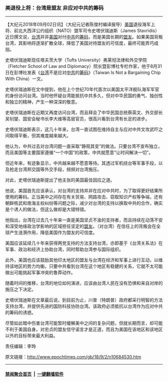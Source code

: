 ### 美退役上将：台湾是盟友 非应对中共的筹码
------------------------

<p>【大纪元2018年09月02日讯】（大纪元记者陈俊村编译报导）<a href="http://www.epochtimes.com/gb/tag/%E7%BE%8E%E5%9B%BD.html">美国</a>退役海军上将、前北大西洋公约组织（NATO）盟军司令史塔伏瑞迪斯（James Stavridis）近日撰文说，<a href="http://www.epochtimes.com/gb/tag/%E5%8F%B0%E6%B9%BE.html">台湾</a>并非<a href="http://www.epochtimes.com/gb/tag/%E7%BE%8E%E5%9B%BD.html">美国</a>对付<a href="http://www.epochtimes.com/gb/tag/%E4%B8%AD%E5%85%B1.html">中共</a>的<a href="http://www.epochtimes.com/gb/tag/%E7%AD%B9%E7%A0%81.html">筹码</a>，而是美国长期的<a href="http://www.epochtimes.com/gb/tag/%E7%9B%9F%E5%8F%8B.html">盟友</a>。如果美国背叛台湾，其影响将逐渐扩散全球，降低了美国对待盟友的可信度，最终可能弄巧成拙。</p>
<p>史塔伏瑞迪斯现任塔夫茨大学（Tufts University）弗莱彻法律和外交学院（Fletcher School of Law and Diplomacy）院长暨彭博社专栏作家，他于8月31日在彭博社发表《<a href="http://www.epochtimes.com/gb/tag/%E5%8F%B0%E6%B9%BE.html">台湾</a>不是应对<a href="http://www.epochtimes.com/gb/tag/%E4%B8%AD%E5%85%B1.html">中共</a>的<a href="http://www.epochtimes.com/gb/tag/%E7%AD%B9%E7%A0%81.html">筹码</a>》（Taiwan Is Not a Bargaining Chip With China）一文。</p>
<p>史塔伏瑞迪斯在文中提到，他在上个世纪70年代首次以美国太平洋舰队海军军官的身份访问台湾。当时他怀疑台湾能抵抗中共多久，但对中华民国的勇气、独创性和独立的精神，产生一种深深的敬意。</p>
<p>史塔伏瑞迪斯在近期又再度访问台湾，而且拜会了中华民国总统蔡英文、外交部长吴钊燮、国安会秘书长李大维等高层官员，很高兴看到台湾有长足的进步。</p>
<p>史塔伏瑞迪斯表示，这几十年来，台湾一直试图在维持自主与应对中共文攻武吓之间取得平衡，但其难度越来越大。</p>
<p>他认为，中共过去对台湾问题一直采取“静观其变”的做法。只要台湾不宣布独立，而且美国等主要国家遵循“一个中国”的政策，中共就愿意“让时间解决一切”。</p>
<p>但近年来，有迹象显示，中共越来越不愿意等待。其透过军机绕台等军事手段，以及抢走台湾邦交国等外交手段，频频对台湾施压。</p>
<p>对此，史塔伏瑞迪斯提出了他主张的美国最佳因应之道。</p>
<p>他说，美国首先应该承认，对台湾的支持并非在应对中共时，为了取得更好结果所使用的筹码。正当美中之间存在有关贸易、网路攻击、窃取知识产权等争端，还有朝鲜核武和南海主权纠纷等问题之际，减少对台湾的支持以换取中共的合作，确实是个诱人的做法，但这么做却是大错特错。</p>
<p>他指出，台湾在过去几十年来一直是美国坚贞不渝的支持者，而且持续在动荡不安和深受地缘政治学影响的区域担任坚定的<a href="http://www.epochtimes.com/gb/tag/%E7%9B%9F%E5%8F%8B.html">盟友</a>。（对台湾）在信任上的背叛会在全球产生涟漪作用，降低美国作为盟友的可信度。</p>
<p>美国应该延续几十年来获得两党支持的方法支持台湾，亦即基于《台湾关系法》在军事、政治和经济上协助台湾，同时帮助台湾参与国际组织。</p>
<p>此外，美国也应该鼓励其他印太地区的盟友与台湾在经济和军事上进行互动，以维持该地区的势力均衡。只要中共看到台湾在这个地区有稳健的关系，它就不太可能做出可能挑起军事冲突的鲁莽动作。</p>
<p>随着时间的推移，台湾的地位如何演进，应该由台湾人民在没有恐惧和来自对岸的施压之下决定。</p>
<p>史塔伏瑞迪斯在文章最后说，到目前为止，川普（特朗普）政府都采行明智的方法支持台湾，并提供先进的国防科技协防台湾。该政府必须抵抗以台湾作为应对中共的筹码的诱惑。</p>
<p>尽管如此暗中伤害台湾可能暂时缓解美中之间的复杂问题，但就长期而言，却可能不利于美国自身。对忠贞的盟友信守诺言才是正道，而且为美国在该地区和该地区以外的目标带来最大利益。</p>
<p>责任编辑：李玲</p>

原文链接：http://www.epochtimes.com/gb/18/9/2/n10684530.htm


------------------------
#### [禁闻聚合首页](https://github.com/gfw-breaker/banned-news/blob/master/README.md) &nbsp;|&nbsp;  [一键翻墙软件](https://github.com/gfw-breaker/nogfw/blob/master/README.md)